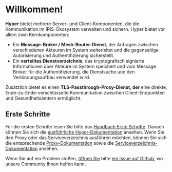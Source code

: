 # Willkommen!

**Hyper** bietet mehrere Server- und Client-Komponenten, die die Kommunikation im IRIS-Ökosystem verwalten und sichern. Hyper bietet vor allem zwei Kernkomponenten:

* Ein **Message-Broker / Mesh-Router-Dienst**, der Anfragen zwischen verschiedenen Akteuren im System weiterleitet und die gegenseitige Autorisierung und Authentifizierung sicherstellt.
* Ein **verteiltes Dienstverzeichnis**, das kryptografisch signierte Informationen über Akteure im System speichert und vom Message Broker für die Authentifizierung, die Dienstsuche und den Verbindungsaufbau verwendet wird.

Zusätzlich bietet es einen **TLS-Passthrough-Proxy-Dienst, der** eine direkte, Ende-zu-Ende-verschlüsselte Kommunikation zwischen Client-Endpunkten und Gesundheitsämtern ermöglicht.

## Erste Schritte

Für die ersten Schritte lesen Sie bitte das [Handbuch Erste Schritte]({{'getting-started'|href}}). Danach können Sie sich die [ausführliche Hyper-Dokumentation]({{'hyper.index'|href}}) ansehen. Wenn Sie den Proxy oder das Serviceverzeichnis ausführen möchten, können Sie sich die entsprechende [Proxy-Dokumentation]({{'proxy.index'|href}}) sowie die [Serviceverzeichnis-Dokumentation]({{'sd.index'|href}}) ansehen.

Wenn Sie auf ein Problem stoßen, [öffnen Sie](https://github.com/iris-connect/hyper) bitte [ein Issue auf Github](https://github.com/iris-connect/hyper), wo unsere Community Ihnen helfen kann.
